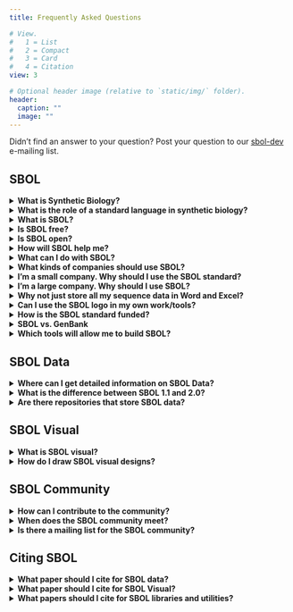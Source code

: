 ```yaml
---
title: Frequently Asked Questions

# View.
#   1 = List
#   2 = Compact
#   3 = Card
#   4 = Citation
view: 3

# Optional header image (relative to `static/img/` folder).
header:
  caption: ""
  image: ""
---
```


Didn’t find an answer to your question? Post your question to our [sbol-dev](mailto:sbol-dev@googlegroups.com) e-mailing list.


## SBOL

<details>
  <summary><b>What is Synthetic Biology?</b></summary>
  Synthetic biology is a new frontier in biological research where scientists and engineers design and create living systems to carry out useful tasks. In the last half century, the fundamental biochemical pieces and processes that comprise the phenomena of life have been isolated and studied by scientists in the laboratory. This <b>reductionist</b> approach to molecular biology has yielded enormous insight into the basic molecular units that govern life, such as genes encoded on DNA. Today, a new approach, <b>synthetic biology</b>, is possible in which basic units of biochemistry are re-assembled into new living systems, using platform technologies such as DNA synthesis, genome engineering, simulation tools, and computer-aided-design. In the future, important technologies like solar energy, biofuels, and medicines may be synthesized out of “wetware.”
</details>
<details>
  <summary><b>What is the role of a standard language in synthetic biology?</b></summary>
  Standards decrease friction in markets by reducing the cost of translating data and designs. So commercial entities can concentrate on transacting the goods and services in which they create the most value.
</details>


<details>
  <summary><b>What is SBOL?</b></summary>
  The design process is fundamental to synthetic biology. The SBOL standard empowers and enables a design-oriented, forward-engineering approach for synthetic biology in the following ways:

- Facilitates storage of genetic designs in repositories
- Helps synthetic biologists and genetic engineers electronically exchange designs with each other and with biofabrication centers
- Supports development of Genetic Design Automation (GDA) software tools for synthetic biologists
- Represents hierarchically assembled genetic compositions
- Represents abstract genetic compositions without an explicit nucleotide sequence
- Allows expression of genetic designs in publications and thus aids scientific reproducibility
- Captures elements of a design that move beyond DNA Sequences to include RNA, proteins, small molecules and molecular interactions
- SBOL is extensible to allow other kinds of data to be attached to the core data model. This includes, for example, experimental data, host information and mathematical models
- Introductory slides on SBOL can be found {{% staticref "docs/WhatIsSBOL.pdf" "newtab" %}}here{{% /staticref %}}.
</details>

<details>
  <summary><b>Is SBOL free?</b></summary>
  Yes. SBOL is not patented, has no royalties, and does not cost anything to use.
</details>

<details>
  <summary><b>Is SBOL open?</b></summary>
  SBOL is open source and licensed under the {{% staticref "http://creativecommons.org/licenses/by/4.0/" "newtab" %}}Creative Commons Attribution 4.0 International License{{% /staticref %}}.
</details>

<details>
  <summary><b>How will SBOL help me?</b></summary>
  Using the {{% staticref "/data/" "newtab" %}}SBOL data model{{% /staticref %}} will let you download sequence designs from published experiments. You can retrieve SBOL designs from repositories like {{% staticref "http://synbiohub.org/" "newtab" %}}SynBioHub{{% /staticref %}}, and {{% staticref "https://acs-registry.jbei.org/" "newtab" %}}JBEI-ICE{{% /staticref %}}. Take a look at our applications page to see the {{% staticref "/applications/" "newtab" %}}software tools{{% /staticref %}} that currently support SBOL. If you want to support SBOL data in your tool, take a look at the available programming languages that are available to use in your tool.

You can also express your design using {{% staticref "/visual/" "newtab" %}}SBOL Visual{{% /staticref %}}. If you want to use SBOL visual in your tool, you can download the available SBOL graphical notations {{% staticref "/visual/" "newtab" %}}here{{% /staticref %}}.
  
</details>

<details>
  <summary><b>What can I do with SBOL?</b></summary>
  You can describe the components of a design and the interactions between components like circuit diagrams in the file using {{% staticref "/data/" "newtab" %}}SBOL data{{% /staticref %}}. And you can draw them to prepare publications using {{% staticref "/visual/" "newtab" %}}SBOL Visual{{% /staticref %}}. You can submit genetic designs to include all sequence
information for your paper in one file. You can also attach mathematical models to genetic designs SBOL will let you move your designs and work history between different tools.
</details>

<details>
  <summary><b>What kinds of companies should use SBOL?</b></summary>
  SynBio software companies, DNA synthesis companies, DNA design companies, really any company that makes or uses genetic materials.
</details>

<details>
  <summary><b>I’m a small company. Why should I use the SBOL standard?</b></summary>
  Use of the SBOL standard promotes ease of data access across applications and devices. Which means faster development time with fewer resources required, so you can get to market quickly.
</details>

<details>
  <summary><b>I’m a large company. Why should I use SBOL?</b></summary>
  There are no royalties to pay, and you won’t be sued for using it. Contributes to efficient patent searching. Patented devices can be represented in SBOL, so you can more easily search for comparison to your proposed designs. Use of open standards is also a key element of corporate social responsibility.
</details>

<details>
  <summary><b>Why not just store all my sequence data in Word and Excel?</b></summary>
  Designs in these tools become ambiguous to other people and are not easily read by, and swapped between software applications.
</details>

<details>
  <summary><b>Can I use the SBOL logo in my own work/tools?</b></summary>
  Yes, the SBOL Logo is free to use under the Creative Commons license./
  You can get the SBOL logo here./
  You can get the SBOL Visual logo here./
  You can get the SBOL Industrial Consortium logo here./

  We’d be very flattered if you wanted to use it, but if you like us that much, please consider donating or sponsoring development of SBOL. We’d love to have you. Note, however, that use of the SBOL logo does not convey any kind of endorsement or certification by sbolstandard.org.
</details>

<details>
  <summary><b>How is the SBOL standard funded?</b></summary>
  SBOL was funded by grants through the National Science Foundation through Collaborative awards #1355909 and #1356401 and EPSRC grant
#EP/J02175X/1. Other sponsorship, support, or endorsements have been provided by the federal agencies, federal research centers,
commercial enterprises, and academic institutions. Please contact the {{% staticref "mailto:sbol-editors@googlegroups.com" "newtab" %}}SBOL Editors{{% /staticref %}} for donation consideration.
</details>

<details>
  <summary><b>SBOL vs. GenBank</b></summary>
  With the emergence of large-scale DNA sequencing technology in the last few decades, there has also emerged a need to manage and share vast amounts of sequence data. For researchers in the biological sciences, the public GenBank database, data standard, and file format has become a familiar friend. However, there are several reasons why the GenBank standard is insufficient for satisfying the needs of synthetic biologists. While the GenBank standard is used to primarily describe sequences that correspond to an existing DNA sample, the SBOL standard promotes forward-engineering of novel sequences. In other words, SBOL makes it easy to assemble novel sequences from DNA components using computer-aided design and genetic design automation. Moreover, SBOL is able to capture elements of intended design about proteins and small molecules for example, as well as the interactions between them.

  Genbank is a great file format for sequences and unstructured annotations. What can you do with SBOL that you can’t with Genbank? Genbank isn’t meant for designs. It will not represent interactions between components, let you specify undefined components, is not modular and won’t describe designs using proteins and small molecules.
</details>

<details>
  <summary><b>Which tools will allow me to build SBOL?</b></summary>
  We have summarize a list of SBOL data and SBOL visual tools that were reported to us {{% staticref "/applications/" "newtab" %}}here{{% /staticref %}}.
</details>

## SBOL Data

<details>
  <summary><b>Where can I get detailed information on SBOL Data?</b></summary>
  SBOL is described in detail in the current {{% staticref "/data/" "newtab" %}}SBOL specification{{% /staticref %}}.
</details>

<details>
  <summary><b>What is the difference between SBOL 1.1 and 2.0?</b></summary>
  SBOL 1.1 provides users with the ability to specify the structure of their designs. SBOL 2.0 improves upon the expressibility by adding the ability to specify function. More details of the differences can be found by reading the specifications for SBOL 1.1 and SBOL 2.0.
</details>

<details>
  <summary><b>Are there repositories that store SBOL data?</b></summary>
  Yes, there are several repositories. For instance, the {{% staticref "https://synbiohub.org/" "newtab" %}}SynBioHub{{% /staticref %}} and {{% staticref "https://public-registry.jbei.org/" "newtab" %}}JBEI ICE{{% /staticref %}}. You can have a look at the current repositories that have been reported to us {{% staticref "/applications/" "newtab" %}}here{{% /staticref %}}.
</details>

## SBOL Visual

<details>
  <summary><b>What is SBOL visual?</b></summary>
  SBOL visual is a uniform way to draw diagrams of synthetic biology designs. Currently, these designs are depicted at the genetic level.
</details>

<details>
  <summary><b>How do I draw SBOL visual designs?</b></summary>
  There are a couple of SBOL visual software tools that you can use to draw SBOL visual glyphs such as {{% staticref "http://visbol.org/" "newtab" %}}VisBOL{{% /staticref %}}, {{% staticref "https://github.com/SynBioDex/SBOLDesigner/releases" "newtab" %}}SBOLDesigner{{% /staticref %}}, and {{% staticref "http://pigeon.synbiotools.org/" "newtab" %}}PigeonCAD{{% /staticref %}}. You can view a full list of SBOL visual tools that we have recorded {{% staticref "/applications/" "newtab" %}}here{{% /staticref %}}.
</details>

## SBOL Community

<details>
  <summary><b>How can I contribute to the community?</b></summary>
  More information can be found {{% staticref "/contact/" "newtab" %}}here{{% /staticref %}}.
</details>

<details>
  <summary><b>When does the SBOL community meet?</b></summary>
  The SBOL community meets approximately every 6 months. A list of previous and upcoming meetings can be found {{% staticref "/community-meetings/" "newtab" %}}here{{% /staticref %}}.
</details>

<details>
  <summary><b>Is there a mailing list for the SBOL community?</b></summary>
Yes! There are multiple mailing lists depending on how you'd like to interact with the community and your interests in SBOL. You can find details {{% staticref "/contact/" "newtab" %}}here{{% /staticref %}}.


</details>

## Citing SBOL

<details>
  <summary><b>What paper should I cite for SBOL data?</b></summary>

  <ul>
  <li><b>SBOL 1:</b>
  {{< cite page="/publication/galdzicki-synthetic-2014" view="1" >}}</li>
  <li><b>SBOL 2:</b>
  {{< cite page="/publication/roehner-sharing-2016" view="1" >}}</li>
  <li><b>SBOL 3:</b>
  {{< cite page="/publication/synthetic-biology-open-mclaughlin-2020-a" view="1" >}}</li>
  </ul>
  
</details>

<details>
  <summary><b>What paper should I cite for SBOL Visual?</b></summary>

  <ul>
  <li><b>SBOL Visual 1:</b> 
  {{< cite page="/publication/quinn-sbol-2015" view="1" >}}</li>
  <li><b>SBOL Visual 2:</b>
  {{< cite page="/publication/beal-communicating-2019" view="1" >}}</li>
  </ul>
  
</details>

<details>
  <summary><b>What papers should I cite for SBOL libraries and utilities?</b></summary>
  <ul>
  <li><b>libSBOLj:</b>
  {{< cite page="/publication/lib-sbo-lj-java-library-zhang-2015" view="1" >}}</li>
  <li><b>sboljs:</b>
  {{< cite page="/publication/mclaughlin-sboljs-2019" view="1" >}}</li>
  <li><b>pySBOL:</b>
  {{< cite page="/publication/bartley-pysbol-2019" view="1" >}}</li>
  <li><b>SBOL Validator: </b>
  {{< cite page="/publication/zundel-validator-2017" view="1" >}}</li>  
  </ul>
  
</details>